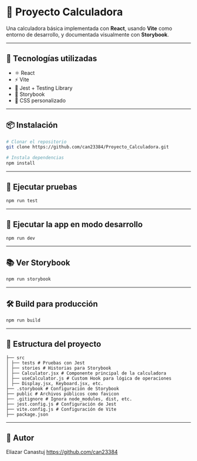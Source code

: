 # 🧮 Proyecto Calculadora

Una calculadora básica implementada con **React**, usando **Vite** como entorno de desarrollo, y documentada visualmente con **Storybook**.

---

## 🚀 Tecnologías utilizadas

- ⚛️ React
- ⚡ Vite
- 🧪 Jest + Testing Library
- 📘 Storybook
- 🎨 CSS personalizado

---

## 📦 Instalación

```bash
# Clonar el repositorio
git clone https://github.com/can23384/Proyecto_Calculadora.git

# Instala dependencias
npm install
```

---

## 🧪 Ejecutar pruebas

```bash
npm run test
```

---

## 🧱 Ejecutar la app en modo desarrollo

```bash
npm run dev
```

---

## 📚 Ver Storybook

```bash
npm run storybook
```

---

## 🛠️ Build para producción

```bash
npm run build
```

---

## 📂 Estructura del proyecto

```
├── src
│ ├── tests # Pruebas con Jest
│ ├── stories # Historias para Storybook
│ ├── Calculator.jsx # Componente principal de la calculadora
│ ├── useCalculator.js # Custom Hook para lógica de operaciones
│ ├── Display.jsx, Keyboard.jsx, etc.
├── .storybook # Configuración de Storybook
├── public # Archivos públicos como favicon
├── .gitignore # Ignora node_modules, dist, etc.
├── jest.config.js # Configuración de Jest
├── vite.config.js # Configuración de Vite
├── package.json
```

---

## 📄 Autor
Eliazar Canastuj https://github.com/can23384
